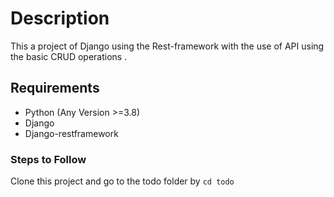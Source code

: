 # Description
This a project of Django using the Rest-framework with the use of API using the basic CRUD operations .
## Requirements 
* Python (Any Version >=3.8)
* Django
* Django-restframework
### Steps to Follow
Clone this project and go to the todo folder by `cd todo`


